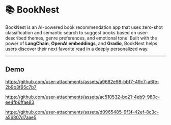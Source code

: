 # 📚 BookNest

BookNest is an AI-powered book recommendation app that uses zero-shot classification and semantic search to suggest books based on user-described themes, genre preferences, and emotional tone. Built with the power of **LangChain**, **OpenAI embeddings**, and **Gradio**, BookNest helps users discover their next favorite read in a deeply personalized way.

--- 
  
## Demo
 


https://github.com/user-attachments/assets/a9682e98-bbf7-49c7-a6fe-2b9b3f95c7b7

https://github.com/user-attachments/assets/ac510532-bc21-4eb9-980c-ee4fb6ffae83

https://github.com/user-attachments/assets/d0965485-9f3f-42ef-8c3c-a56807d7aae5

